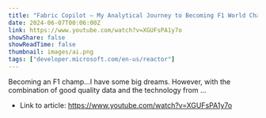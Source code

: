 ```yaml
---
title: "Fabric Copilot – My Analytical Journey to Becoming F1 World Champion"
date: 2024-06-07T00:06:00Z
link: https://www.youtube.com/watch?v=XGUFsPA1y7o
showShare: false
showReadTime: false
thumbnail: images/ai.png
tags: ["developer.microsoft.com/en-us/reactor"]
---
```

Becoming an F1 champ…I have some big dreams. However, with the combination of good quality data and the technology from ...

- Link to article: https://www.youtube.com/watch?v=XGUFsPA1y7o